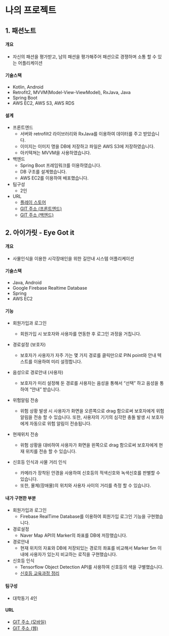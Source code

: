 # 나의 프로젝트

## 1. 패션노트

#### 개요

- 자신의 패션을 평가받고, 남의 패션을 평가해주어 패션으로 경쟁하며 소통 할 수 있는 어플리케이션

#### 기술스택

- Kotlin, Android
- Retrofit2, MVVM(Model-View-ViewModel), RxJava, Java
- Spring Boot
- AWS EC2, AWS S3, AWS RDS

#### 설계

- 프론트엔드
  - 서버와 retrofilt2 라이브러리와 RxJava를 이용하여 데이터를 주고 받았습니다.
  - 이미지는 이미지 명을 DB에 저장하고 파일은 AWS S3에 저장하였습니다.
  - 아키텍쳐는 MVVM을 사용하였습니다.
- 백엔드
  - Spring Boot 프레임워크를 이용하였습니다.
  - DB 구조를 설계했습니다.
  - AWS EC2를 이용하여 배포했습니다.
- 팀구성
  - 2인
- URL
  - [플레이 스토어](https://play.google.com/store/apps/details?id=com.sangmee.fashionpeople)
  - [GIT 주소 (프론트엔드)](https://github.com/Sangmeebee/FashionPeople)
  - [GIT 주소 (백엔드)](https://github.com/Sangmeebee/FashionPeopleDB)



## 2. 아이가릿 - Eye Got it

#### 개요

- 사물인식을 이용한 시각장애인을 위한 길안내 시스템 어플리케이션

#### 기술스택

- Java, Android
- Google Firebase Realtime Database
- Spring 
- AWS EC2

#### 기능

- 회원가입과 로그인
   - 회원가입 시 보호자와 사용자를 연동한 후 로그인 과정을 거칩니다.

- 경로설정 (보호자)
  - 보호자가 사용자가 자주 가는 몇 가지 경로를 클릭만으로 PIN point와 안내 텍스트를 이용하여 미리 설정합니다.

- 음성으로 경로안내 (사용자)
  - 보호자가 미리 설정해 둔 경로를 사용자는 음성을 통해서 “선택” 하고 음성을 통하여 “안내” 받습니다.

- 위험알림 전송
  - 위험 상황 발생 시 사용자가 화면을 오른쪽으로 drag 함으로써 보호자에게 위험 알림을 전송 할 수 있습니다.
    또한, 사용자의 기기의 심각한 충돌 발생 시 보호자에게 자동으로 위험 알림이 전송됩니다.

- 현재위치 전송
  - 위험 상황을 대비하여 사용자가 화면을 왼쪽으로 drag 함으로써 보호자에게 현재 위치를 전송 할 수 있습니다.

- 신호등 인식과 사물 거리 인식
  - 카메라가 장착된 안경을 사용하여 신호등의 적색신호와 녹색신호를 판별할 수 있습니다.
  - 또한, 물체(장애물)의 위치와 사용자 사이의 거리를 측정 할 수 있습니다.

#### 내가 구현한 부분

- 회원가입과 로그인
  - Firebase RealTime Database를 이용하여 회원가입 로그인 기능을 구현했습니다.
- 경로설정
  - Naver Map API의 Marker의 좌표를 DB에 저장했습니다.
- 경로안내
  - 현재 위치의 자표와 DB에 저장되있는 경로의 좌표를 비교해서 Marker 5m 이내에 사용자가 있는지 비교하는 로직을 구현했습니다.
- 신호등 인식
  - Tensorflow Object Detection API를 사용하여 신호등의 색을 구별했습니다.
  - [신호등 교육과정 정리](https://github.com/Sangmeebee/Tensorflow-ObjectDetectionApi)

#### 팀구성 

- 대학동기 4인

#### URL

- [GIT 주소 (모바일)](https://github.com/Sangmeebee/EyeGotIt)
- [GIT 주소 (웹)](https://github.com/Sangmeebee/EyeGotIt_Web)
